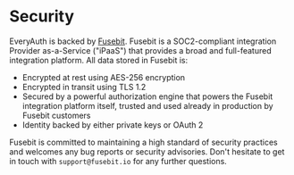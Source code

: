 # Security
EveryAuth is backed by [Fusebit](https://fusebit.io/?utm_source=github.com&utm_medium=referral&utm_campaign=everyauth&utm_content=readme).  Fusebit is a SOC2-compliant integration Provider as-a-Service ("iPaaS") that provides a broad and full-featured integration platform.  All data stored in Fusebit is:
  * Encrypted at rest using AES-256 encryption
  * Encrypted in transit using TLS 1.2
  * Secured by a powerful authorization engine that powers the Fusebit integration platform itself, trusted
  and used already in production by Fusebit customers
  * Identity backed by either private keys or OAuth 2

Fusebit is committed to maintaining a high standard of security practices and welcomes any bug
reports or security advisories.  Don't hesitate to get in touch with `support@fusebit.io` for any further
questions.